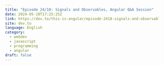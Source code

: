 ```yaml
---
title: "Episode 24/18: Signals and Observables, Angular Q&A Session"
date: 2024-05-10T17:25:25Z
link: https://dev.to/this-is-angular/episode-2418-signals-and-observables-angular-qa-session-18e7?utm_medium=RSS&utm_source=news.12bit.vn
site: dev.to
language: English
category:
  - webdev
  - javascript
  - programming
  - angular
draft: false
---
```

